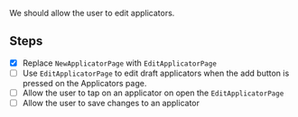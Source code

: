 We should allow the user to edit applicators.

## Steps

- [x] Replace `NewApplicatorPage` with `EditApplicatorPage`
- [ ] Use `EditApplicatorPage` to edit draft applicators when the add button is pressed on the Applicators page.
- [ ] Allow the user to tap on an applicator on open the `EditApplicatorPage`
- [ ] Allow the user to save changes to an applicator
